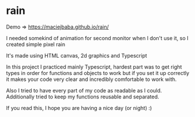 # rain

Demo => https://maciejbaba.github.io/rain/

I needed somekind of animation for second monitor when I don't use it, so I created simple pixel rain

It's made using HTML canvas, 2d graphics and Typescript

In this project I practiced mainly Typescript, hardest part was to get right types in order for functions and objects to work but if you set it up correctly it makes your code very clear and incredibly comfortable to work with.

Also I tried to have every part of my code as readable as I could. Additionally tried to keep my functions reusable and separated.

If you read this, I hope you are having a nice day (or night) :)
